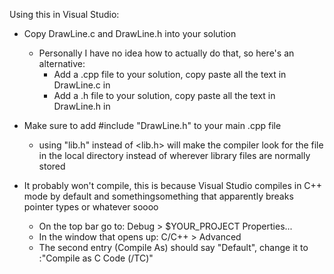 Using this in Visual Studio:

- Copy DrawLine.c and DrawLine.h into your solution
	- Personally I have no idea how to actually do that, so here's an alternative:
		- Add a .cpp file to your solution, copy paste all the text in DrawLine.c in
		- Add a .h file to your solution, copy paste all the text in DrawLine.h in
		
- Make sure to add #include "DrawLine.h" to your main .cpp file
	- using "lib.h" instead of <lib.h> will make the compiler look for the file in the local directory instead of wherever library files are normally stored

- It probably won't compile, this is because Visual Studio compiles in C++ mode by default and somethingsomething that apparently breaks pointer types or whatever soooo
	- On the top bar go to: Debug > $YOUR_PROJECT Properties...
	- In the window that opens up: C/C++ > Advanced
	- The second entry (Compile As) should say "Default", change it to :"Compile as C Code (/TC)"